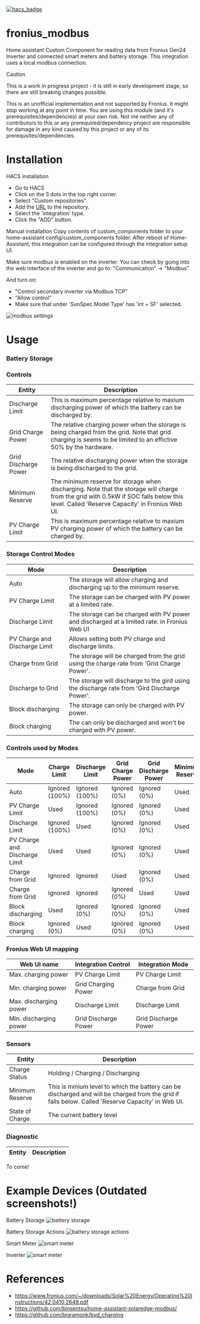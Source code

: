 [![hacs_badge](https://img.shields.io/badge/HACS-Default-orange.svg)](https://github.com/custom-components/hacs)

# fronius_modbus
Home assistant Custom Component for reading data from Fronius Gen24 Inverter and connected smart meters and battery storage. This integration uses a local modbus connection. 

> [!CAUTION]
> This is a work in progress project - it is still in early development stage, so there are still breaking changes possible.
>
> This is an unofficial implementation and not supported by Fronius. It might stop working at any point in time.
> You are using this module (and it's prerequisites/dependencies) at your own risk. Not me neither any of contributors to this or any prerequired/dependency project are responsible for damage in any kind caused by this project or any of its prerequsites/dependencies.

# Installation

HACS installation
* Go to HACS
* Click on the 3 dots in the top right corner.
* Select "Custom repositories"
* Add the [URL](https://github.com/redpomodoro/fronius_modbus) to the repository.
* Select the 'integration' type.
* Click the "ADD" button.

Manual installation
Copy contents of custom_components folder to your home-assistant config/custom_components folder.
After reboot of Home-Assistant, this integration can be configured through the integration setup UI.

Make sure modbus is enabled on the inverter. You can check by going into the web interface of the inverter and go to:
"Communication" -> "Modbus"

And turn on:
- "Con­trol sec­ond­ary in­ver­t­er via Mod­bus TCP"
- "Allow control"
- Make sure that under 'SunSpec Model Type' has 'int + SF' selected. 

![modbus settings](images/modbus_settings.png?raw=true "modbus")

# Usage

### Battery Storage

### Controls
| Entity  | Description |
| --- | --- |
| Discharge Limit | This is maximum percentage relative to maxium discharging power of which the battery can be discharged by.  |
| Grid Charge Power | The relative charging power when the storage is being charged from the grid. Note that grid charging is seems to be limited to an effictive 50% by the hardware. |
| Grid Discharge Power | The relative discharging power when the storage is being discharged to the grid. |
| Minimum Reserve | The minimum reserve for storage when discharging. Note that the storage will charge from the grid with 0.5kW if SOC falls below this level. Called 'Reserve Capacity' in Fronius Web UI. |
| PV Charge Limit  | This is maximum percentage relative to maxium PV charging power of which the battery can be charged by.  |

### Storage Control Modes
| Mode  | Description |
| --- | --- |
| Auto  | The storage will allow charging and discharging up to the minimum reserve. |
| PV Charge Limit | The storage can be charged with PV power at a limited rate.  |
| Discharge Limit | The storage can be charged with PV power and discharged at a limited rate.  in Fronius Web UI |
| PV Charge and Discharge Limit | Allows setting both PV charge and discharge limits. |
| Charge from Grid | The storage will be charged from the grid using the charge rate from 'Grid Charge Power'.  |
| Discharge to Grid | The storage will discharge to the gird using the discharge rate from 'Gird Discharge Power'. |
| Block discharging | The storage can only be charged with PV power. |
| Block charging | The can only be discharged and won't be charged with PV power. |

### Controls used by Modes
| Mode | Charge Limit | Discharge Limit | Grid Charge Power |  Grid Discharge Power | Minimum Reserve | 
| --- | --- | --- | --- | --- | --- |
| Auto | Ignored (100%) | Ignored (100%) | Ignored (0%) | Ignored (0%) | Used | 
| PV Charge Limit | Used | Ignored (100%) | Ignored (0%) | Ignored (0%) | Used |
| Discharge Limit  | Ignored (100%) | Used | Ignored (0%) | Ignored (0%) | Used |
| PV Charge and Discharge Limit  | Used | Used | Ignored (0%) | Ignored (0%) | Used |
| Charge from Grid | Ignored | Ignored | Used | Ignored (0%) | Used |
| Charge from Grid | Ignored | Ignored | Ignored (0%) | Used | Used |
| Block discharging | Used | Ignored (0%) | Ignored (0%) | Ignored (0%) | Used |
| Block charging | Ignored (0%) | Used | Ignored (0%) | Ignored (0%) | Used |

### Fronius Web UI mapping
| Web UI name | Integration Control | Integration Mode |
| --- | --- | --- |
| Max. charging power | PV Charge Limit | PV Charge Limit |
| Min. charging power | Grid Charging Power | Charge from Grid |
| Max. discharging power | Discharge Limit | Discharge Limit |
| Min. discharging power | Grid Discharge Power | Grid Discharge Power | 

### Sensors
| Entity  | Description |
| --- | --- |
| Charge Status | Holding / Charging / Discharging |
| Minimum Reserve | This is minium level to which the battery can be discharged and will be charged from the grid if falls below. Called 'Reserve Capacity' in Web UI. |
| State of Charge | The current battery level |

### Diagnostic
| Entity  | Description |
| --- | --- |
To come!

# Example Devices (Outdated screenshots!)

Battery Storage
![battery storage](images/example_batterystorage0.png?raw=true "storage")

Battery Storage Actions
![battery storage actions](images/example_batterystorage.png?raw=true "storage actions")

Smart Meter
![smart meter](images/example_meter.png?raw=true "meter")

Inverter 
![smart meter](images/example_inverter.png?raw=true "inverter")


# References
- https://www.fronius.com/~/downloads/Solar%20Energy/Operating%20Instructions/42,0410,2649.pdf
- https://github.com/binsentsu/home-assistant-solaredge-modbus/
- https://github.com/bigramonk/byd_charging
